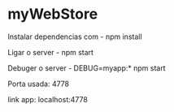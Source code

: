# myWebStore

Instalar dependencias com - 
npm install

Ligar o server - 
npm start

Debuger o server - 
DEBUG=myapp:* npm start

Porta usada: 4778

link app: localhost:4778
